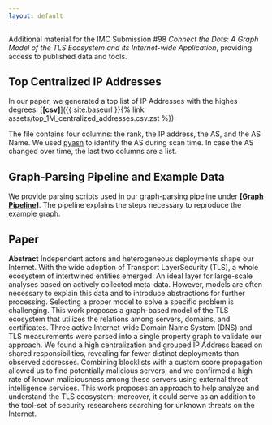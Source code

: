 ```yaml
---
layout: default
---
```



Additional material for the IMC Submission #98 *Connect the Dots: A Graph Model of the TLS Ecosystem and its Internet-wide Application*, providing access to published data and tools.

## Top Centralized IP Addresses

In our paper, we generated a top list of IP Addresses with the highes degrees: [**[csv]**]({{ site.baseurl }}{% link assets/top_1M_centralized_addresses.csv.zst %}):

The file contains four columns: the rank, the IP address, the AS, and the AS Name.
We used [pyasn](https://github.com/hadiasghari/pyasn) to identify the AS during scan time.
In case the AS changed over time, the last two columns are a list.

## Graph-Parsing Pipeline and Example Data

We provide parsing scripts used in our graph-parsing pipeline under [**[Graph Pipeline]**](/graph-pipeline/).
The pipeline explains the steps necessary to reproduce the example graph.

## Paper

**Abstract** 
Independent actors and heterogeneous deployments shape our Internet. With the wide adoption of Transport LayerSecurity (TLS), a whole ecosystem of intertwined entities emerged. An ideal layer for large-scale analyses based on actively collected meta-data. However, models are often necessary to explain this data and to introduce abstractions for further processing. Selecting a proper model to solve a specific problem is challenging. This work proposes a graph-based model of the TLS ecosystem that utilizes the relations among servers, domains, and certificates. Three active Internet-wide Domain Name System (DNS) and TLS measurements were parsed into a single property graph to validate our approach. We found a high centralization and grouped IP Address based on shared responsibilities, revealing far fewer distinct deployments than observed addresses. Combining blocklists with a custom score propagation allowed us to find potentially malicious servers, and we confirmed a high rate of known maliciousness among these servers using external threat intelligence services. This work proposes an approach to help analyze and understand the TLS ecosystem; moreover, it could serve as an addition to the tool-set of security researchers searching for unknown threats on the Internet.


